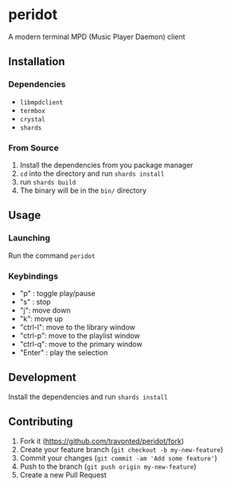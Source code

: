 # peridot

A modern terminal MPD (Music Player Daemon) client

## Installation

### Dependencies

- `libmpdclient`
- `termbox`
- `crystal`
- `shards`

### From Source

1. Install the dependencies from you package manager
2. `cd` into the directory and run `shards install`
3. run `shards build`
4. The binary will be in the `bin/` directory

## Usage

### Launching
Run the command `peridot`

### Keybindings
- "p" : toggle play/pause
- "s" : stop
- "j": move down
- "k": move up
- "ctrl-l": move to the library window
- "ctrl-p": move to the playlist window
- "ctrl-q": move to the primary window
- "Enter" : play the selection

## Development

Install the dependencies and run `shards install`

## Contributing

1. Fork it (<https://github.com/travonted/peridot/fork>)
2. Create your feature branch (`git checkout -b my-new-feature`)
3. Commit your changes (`git commit -am 'Add some feature'`)
4. Push to the branch (`git push origin my-new-feature`)
5. Create a new Pull Request
